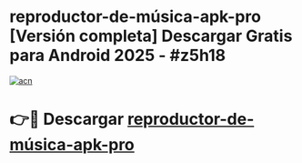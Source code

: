 # reproductor-de-música-apk-pro  [Versión completa] Descargar Gratis para Android 2025 - #z5h18

[![acn](https://github.com/user-attachments/assets/0f9c940e-d8b0-45ae-aac7-cd30a18b3e1c)](https://apps.freeplayer.one?title=reproductor-de-música-apk-pro&ref=9F)

# 👉🔴 Descargar [reproductor-de-música-apk-pro](https://apps.freeplayer.one?title=reproductor-de-música-apk-pro&ref=9F)